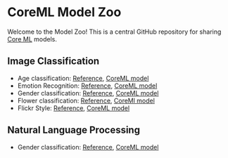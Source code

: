 # CoreML Model Zoo

Welcome to the Model Zoo! This is a central GitHub repository for sharing
[Core ML](https://developer.apple.com/documentation/coreml) models.

## Image Classification

- Age classification: [Reference](http://www.openu.ac.il/home/hassner/projects/cnn_agegender/),
[CoreML model](https://drive.google.com/file/d/0B1ghKa_MYL6mT1J3T1BEeWx4TWc/view?usp=sharing)
- Emotion Recognition: [Reference](http://www.openu.ac.il/home/hassner/projects/cnn_emotions/),
[CoreML model](https://drive.google.com/file/d/0B1ghKa_MYL6mTlYtRGdXNFlpWDQ/view?usp=sharing)
- Gender classification: [Reference](http://www.openu.ac.il/home/hassner/projects/cnn_agegender/),
[CoreML model](https://drive.google.com/file/d/0B1ghKa_MYL6mYkNsZHlyc2ZuaFk/view?usp=sharing)
- Flower classification: [Reference](http://jimgoo.com/flower-power/),
[CoreMl model](https://drive.google.com/file/d/0B1ghKa_MYL6meDBHT2NaZGxkNzQ/view?usp=sharing)
- Flickr Style: [Reference](https://gist.github.com/sergeyk/034c6ac3865563b69e60),
[CoreML model](https://drive.google.com/file/d/0B1ghKa_MYL6maFFWR3drLUFNQ1E/view?usp=sharing)

## Natural Language Processing 
- Gender classification: [Reference](http://nlpforhackers.io/introduction-machine-learning/),
[CoreML model](https://github.com/cocoa-ai/NamesCoreMLDemo/blob/master/Names/Resources/NamesDT.mlmodel)
